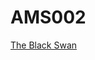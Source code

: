 # AMS002

[The Black Swan](https://www.amazon.com/Black-Swan-Impact-Improbable-Incerto/dp/1400063515)
